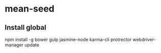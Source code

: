 # mean-seed

## Install global
npm install -g bower gulp jasmine-node karma-cli protrector
webdriver-manager update
